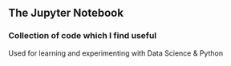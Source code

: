 ## The Jupyter Notebook

### Collection of code which I find useful

Used for learning and experimenting with Data Science & Python

